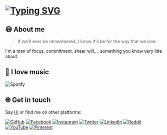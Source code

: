 # [![Typing SVG](https://readme-typing-svg.herokuapp.com?font=Fira+Code&duration=4000&pause=1000&vCenter=true&width=435&lines=Hi+%F0%9F%91%8B;I'm+Long+Nhat+Nguyen)](https://git.io/typing-svg)

## 😄 About me

> If we'll ever be remembered, I know it'll be for the way that we love

I'm a man of focus, commitment, sheer will,... something you know very litte about.

## 🎵 I love music

![Spotify](https://spotify-recently-played-readme.vercel.app/api?user=21wo6cmtietc4gvsg4i7zlloy&unique=1)

## 🌐 Get in touch

Say [Hi](mailto:torn4dom4n@gmail.com) or find me on other platforms: 

[![GitHub](https://img.shields.io/badge/GitHub-logo.svg?logo=GitHub&logoColor=white&style=for-the-badge&color=141617)](https://github.com/torn4dom4n)
[![Facebook](https://img.shields.io/badge/Facebook-logo.svg?logo=Facebook&logoColor=white&style=for-the-badge&color=141617)](https://facebook.com/LongNhatNguyenOfficial)
[![Instagram](https://img.shields.io/badge/Instagram-logo.svg?logo=Instagram&logoColor=white&style=for-the-badge&color=141617)](https://instagram.com/torn4dom4n)
[![Twitter](https://img.shields.io/badge/Twitter-logo.svg?logo=Twitter&logoColor=white&style=for-the-badge&color=141617)](https://twitter.com/torn4dom4n)
[![LinkedIn](https://img.shields.io/badge/LinkedIn-logo.svg?logo=linkedin&logoColor=white&style=for-the-badge&color=141617)](https://linkedin.com/in/torn4dom4n)
[![Reddit](https://img.shields.io/badge/Reddit-logo.svg?logo=Reddit&logoColor=white&style=for-the-badge&color=141617)](https://reddit.com/user/torn4dom4n)
[![YouTube](https://img.shields.io/badge/YouTube-logo.svg?logo=YouTube&logoColor=white&style=for-the-badge&color=141617)](https://www.youtube.com/channel/UCdODlNO_H2kN2JYsUuAuybQ)
[![Pinterest](https://img.shields.io/badge/Pinterest-logo.svg?logo=Pinterest&logoColor=white&style=for-the-badge&color=141617)](https://pinterest.com/torn4dom4n)
